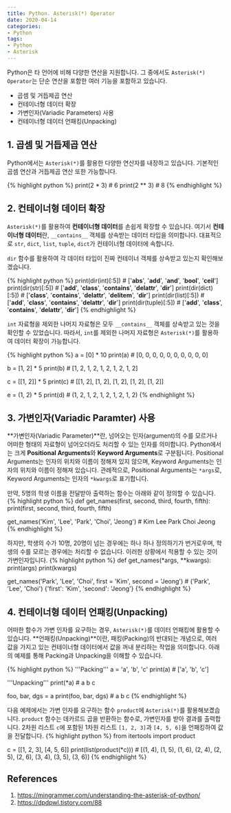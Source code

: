 ```yaml
---
title: Python. Asterisk(*) Operator
date: 2020-04-14
categories:
- Python
tags:
- Python
- Asterisk
---
```


Python은 타 언어에 비해 다양한 연산을 지원합니다. 그 중에서도 `Asterisk(*) Operator`는 단순 연산을 포함한 여러 기능을 포함하고 있습니다. 
* 곱셈 및 거듭제곱 연산
* 컨테이너형 데이터 확장
* 가변인자(Variadic Parameters) 사용
* 컨테이너형 데이터 언패킹(Unpacking) 

## 1. 곱셈 및 거듭제곱 연산
Python에서는 `Asterisk(*)`를 활용한 다양한 연산자를 내장하고 있습니다. 기본적인 곱셈 연산과 거듭제곱 연산 또한 가능합니다.

{% highlight python %}
print(2 * 3) # 6
print(2 ** 3) # 8
{% endhighlight %}

## 2. 컨테이너형 데이터 확장

`Asterisk(*)`를 활용하여 **컨테이너형 데이터**를 손쉽게 확장할 수 있습니다. 여기서 **컨테이너형 데이터**란, `__contains__` 객체를 상속받는 데이터 타입을 의미합니다. 대표적으로 `str`, `dict`, `list`, `tuple`, `dict`가 컨테이너형 데이터에 속합니다. 

`dir` 함수를 활용하여 각 데이터 타입이 진짜 컨테이너 객체를 상속받고 있는지 확인해보겠습니다. 

{% highlight python %}
print(dir(int)[:5]) # ['__abs__', '__add__', '__and__', '__bool__', '__ceil__']
print(dir(str)[:5]) # ['__add__', '__class__', '__contains__', '__delattr__', '__dir__']
print(dir(dict)[:5]) # ['__class__', '__contains__', '__delattr__', '__delitem__', '__dir__']
print(dir(list)[:5]) # ['__add__', '__class__', '__contains__', '__delattr__', '__dir__']
print(dir(tuple)[:5]) # ['__add__', '__class__', '__contains__', '__delattr__', '__dir__']
{% endhighlight %}

`int` 자료형을 제외한 나머지 자료형은 모두 `__contains__` 객체를 상속받고 있는 것을 확인할 수 있었습니다. 따라서, `int`를 제외한 나머지 자료형은 `Asterisk(*)`를 활용하여 데이터 확장이 가능합니다. 

{% highlight python %}
a = [0] * 10
print(a) # [0, 0, 0, 0, 0, 0, 0, 0, 0, 0]

b = [1, 2] * 5
print(b) # [1, 2, 1, 2, 1, 2, 1, 2, 1, 2]

c = [[1, 2]] * 5
print(c) # [[1, 2], [1, 2], [1, 2], [1, 2], [1, 2]]

e = (1, 2) * 5
print(d) # (1, 2, 1, 2, 1, 2, 1, 2, 1, 2)
{% endhighlight %}

## 3. 가변인자(Variadic Paramter) 사용

**가변인자(Variadic Parameter)**란, 넘어오는 인자(argument)의 수를 모르거나 어떠한 형태의 자료형이 넘어오더라도 처리할 수 있는 인자를 의미합니다. Python에서는 크게 **Positional Arguments**와 **Keyword Arguments**로 구분됩니다. Positional Arguments는 인자의 위치와 이름이 정해져 있지 않으며, Keyword Arguments는 인자의 위치와 이름이 정해져 있습니다. 관례적으로, Positional Arguments는  `*args`로, Keyword Arguments는 인자의  `*kwargs`로 표기합니다. 

만약, 5명의 학생 이름을 전달받아 출력하는 함수는 아래와 같이 정의할 수 있습니다.
{% highlight python %}
def get_names(first, second, third, fourth, fifth):
    print(first, second, third, fourth, fifth)

get_names('Kim', 'Lee', 'Park', 'Choi', 'Jeong') # Kim Lee Park Choi Jeong
{% endhighlight %}

하지만, 학생의 수가 10명, 20명이 넘는 경우에는 하나 하나 정의하기가 번거로우며, 학생의 수를 모르는 경우에는 처리할 수 없습니다. 이러한 상황에서 적용할 수 있는 것이 가변인자입니다.
{% highlight python %}
def get_names(*args, **kwargs):
    print(args)
    print(kwargs)
    
get_names('Park', 'Lee', 'Choi', first = 'Kim', second = 'Jeong') # ('Park', 'Lee', 'Choi') {'first': 'Kim', 'second': 'Jeong'}
{% endhighlight %}

## 4. 컨테이너형 데이터 언패킹(Unpacking)
어떠한 함수가 가변 인자를 요구하는 경우, `Asterisk(*)`를 데이터 언패킹에 활용할 수 있습니다. **언패킹(Unpacking)**이란, 패킹(Packing)의 반대되는 개념으로, 여러 값을 가지고 있는 컨테이너형 데이터에서 값을 꺼내 분리하는 작업을 의미합니다. 아래의 예제를 통해 Packing과 Unpacking을 이해할 수 있습니다.

{% highlight python %}
'''Packing'''
a = 'a', 'b', 'c'
print(a) # ['a', 'b', 'c']

'''Unpacking'''
print(*a) # a b c

foo, bar, dgs = a
print(foo, bar, dgs) # a b c
{% endhighlight %}

다음 예제에서는 가변 인자를 요구하는 함수 `product`에 `Asterisk(*)`를 활용해보곘습니다. `product` 함수는 데카르드 곱을 반환하는 함수로, 가변인자를 받아 결과를 출력합니다. 2차원 리스트 `c`에 포함된 1차원 리스트 `[1, 2, 3]`과 `[4, 5, 6]`을 언패킹하여 값을 전달합니다. 
{% highlight python %}
from itertools import product

c = [[1, 2, 3], [4, 5, 6]]
print(list(product(*c))) # [(1, 4), (1, 5), (1, 6), (2, 4), (2, 5), (2, 6), (3, 4), (3, 5), (3, 6)]
{% endhighlight %}

## References 
1. https://mingrammer.com/understanding-the-asterisk-of-python/
2. https://dpdpwl.tistory.com/88

